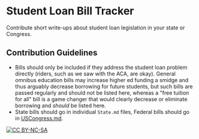 # Student Loan Bill Tracker
Contribute short write-ups about student loan legislation in your state or Congress.

## Contribution Guidelines
* Bills should only be included if they address the student loan problem directly (riders, such as we saw with the ACA, are okay). General omnibus education bills may increase higher ed funding a smidge and thus arguably decrease borrowing for future students, but such bills are passed regularly and should not be listed here, whereas a "free tuition for all" bill is a game changer that would clearly decrease or eliminate borrowing and *should* be listed here.
* State bills should go in individual `State.md` files, Federal bills should go in [USCongress.md](USCongress.md).

[![CC BY-NC-SA](https://i.creativecommons.org/l/by-nc-sa/3.0/88x31.png)](https://creativecommons.org/licenses/by-nc-sa/4.0/)
